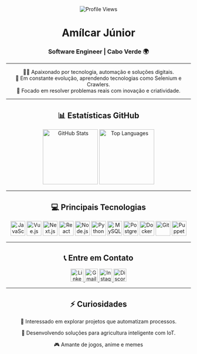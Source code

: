 <div align="center">
  <img src="https://profile-counter.glitch.me/amilcar-junior/count.svg?" alt="Profile Views" />
</div>

<h1 align="center">Amílcar Júnior</h1>
<h3 align="center">Software Engineer | Cabo Verde 🌍</h3>

---

<div align="center">
  <p>
    👨‍💻 Apaixonado por tecnologia, automação e soluções digitais.<br />
    🚀 Em constante evolução, aprendendo tecnologias como Selenium e Crawlers.<br />
    🎯 Focado em resolver problemas reais com inovação e criatividade.
  </p>
</div>

---

<h2 align="center">📊 Estatísticas GitHub</h2>
<div align="center">
  <img src="https://github-readme-stats.vercel.app/api?username=amilcar-junior&show_icons=true&theme=dracula" height="150" alt="GitHub Stats" />
  <img src="https://github-readme-stats.vercel.app/api/top-langs/?username=amilcar-junior&layout=compact&theme=dracula" height="150" alt="Top Languages" />
</div>

---

<h2 align="center">💻 Principais Tecnologias</h2>
<div align="center">
  <!-- Frontend -->
  <img src="https://cdn.jsdelivr.net/gh/devicons/devicon/icons/javascript/javascript-original.svg" height="40" alt="JavaScript" />
  <img src="https://cdn.jsdelivr.net/gh/devicons/devicon/icons/vuejs/vuejs-original.svg" height="40" alt="Vue.js" />
  <img src="https://cdn.jsdelivr.net/gh/devicons/devicon/icons/nextjs/nextjs-original.svg" height="40" alt="Next.js" />
  <img src="https://cdn.jsdelivr.net/gh/devicons/devicon/icons/react/react-original.svg" height="40" alt="React" />
  
  <!-- Backend -->
  <img src="https://cdn.jsdelivr.net/gh/devicons/devicon/icons/nodejs/nodejs-original.svg" height="40" alt="Node.js" />
  <img src="https://cdn.jsdelivr.net/gh/devicons/devicon/icons/python/python-original.svg" height="40" alt="Python" />
  
  <!-- Database -->
  <img src="https://cdn.jsdelivr.net/gh/devicons/devicon/icons/mysql/mysql-original.svg" height="40" alt="MySQL" />
  <img src="https://cdn.jsdelivr.net/gh/devicons/devicon/icons/postgresql/postgresql-original.svg" height="40" alt="PostgreSQL" />
  
  <!-- DevOps / Tools -->
  <img src="https://cdn.jsdelivr.net/gh/devicons/devicon/icons/docker/docker-original.svg" height="40" alt="Docker" />
  <img src="https://cdn.jsdelivr.net/gh/devicons/devicon/icons/git/git-original.svg" height="40" alt="Git" />
  
  <!-- Automação -->
  <img src="https://avatars.githubusercontent.com/u/28140896?s=200&v=4" height="40" alt="Puppeteer" />
  
</div>


---

<h2 align="center">📞 Entre em Contato</h2>
<div align="center">
  <a href="https://www.linkedin.com/in/amilcar-junior/" target="_blank">
    <img src="https://img.shields.io/badge/LinkedIn-0077B5?style=for-the-badge&logo=linkedin&logoColor=white" height="35" alt="LinkedIn" />
  </a>
  <a href="mailto:amilcarjunior2000@gmail.com" target="_blank">
    <img src="https://img.shields.io/badge/Gmail-D14836?style=for-the-badge&logo=gmail&logoColor=white" height="35" alt="Gmail" />
  </a>
  <a href="https://www.instagram.com/mikamikaus/" target="_blank">
    <img src="https://img.shields.io/badge/Instagram-E4405F?style=for-the-badge&logo=instagram&logoColor=white" height="35" alt="Instagram" />
  </a>
  <a href="Mikamikaus#2819" target="_blank">
    <img src="https://img.shields.io/badge/Discord-7289DA?style=for-the-badge&logo=discord&logoColor=white" height="35" alt="Discord" />
  </a>
</div>

---

<h2 align="center">⚡ Curiosidades</h2>
<div align="center">
  <p>📌 Interessado em explorar projetos que automatizam processos.</p>
  <p>🌱 Desenvolvendo soluções para agricultura inteligente com IoT.</p>
  <p>🎮 Amante de jogos, anime e memes</p>
</div>
